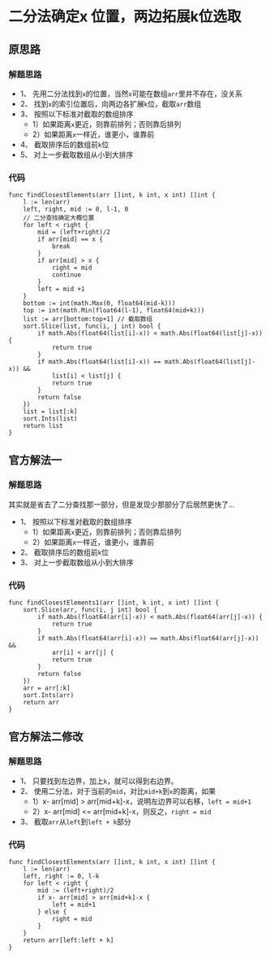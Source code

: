 # 二分法确定x 位置，两边拓展k位选取
## 原思路
### 解题思路
* 1、 先用二分法找到``x``的位置，当然``x``可能在数组``arr``里并不存在，没关系
* 2、 找到``x``的索引位置后，向两边各扩展``k``位，截取``arr``数组
* 3、 按照以下标准对截取的数组排序
    * 1）如果距离``x``更近，则靠前排列；否则靠后排列
    * 2）如果距离``x``一样近，谁更小，谁靠前
* 4、 截取排序后的数组前``k``位
* 5、 对上一步截取数组从小到大排序

### 代码

```golang
func findClosestElements(arr []int, k int, x int) []int {	
	l := len(arr)
	left, right, mid := 0, l-1, 0
	// 二分查找确定大概位置
	for left < right {
		mid = (left+right)/2
		if arr[mid] == x {
			break
		}
		if arr[mid] > x {
			right = mid
			continue
		}
		left = mid +1
	}
	bottom := int(math.Max(0, float64(mid-k)))
	top := int(math.Min(float64(l-1), float64(mid+k)))
	list := arr[bottom:top+1] // 截取数组
	sort.Slice(list, func(i, j int) bool {
		if math.Abs(float64(list[i]-x)) < math.Abs(float64(list[j]-x)) {
			return true
		}
		if math.Abs(float64(list[i]-x)) == math.Abs(float64(list[j]-x)) &&
			list[i] < list[j] {
			return true
		}
		return false
	})
	list = list[:k]
	sort.Ints(list)
	return list
}
```
## 官方解法一
### 解题思路
其实就是省去了二分查找那一部分，但是发现少那部分了后居然更快了...

* 1、 按照以下标准对截取的数组排序
    * 1）如果距离``x``更近，则靠前排列；否则靠后排列
    * 2）如果距离``x``一样近，谁更小，谁靠前
* 2、 截取排序后的数组前``k``位
* 3、 对上一步截取数组从小到大排序
### 代码
```
func findClosestElements1(arr []int, k int, x int) []int {
	sort.Slice(arr, func(i, j int) bool {
		if math.Abs(float64(arr[i]-x)) < math.Abs(float64(arr[j]-x)) {
			return true
		}
		if math.Abs(float64(arr[i]-x)) == math.Abs(float64(arr[j]-x)) &&
			arr[i] < arr[j] {
			return true
		}
		return false
	})
	arr = arr[:k]
	sort.Ints(arr)
	return arr
}
```

## 官方解法二修改
### 解题思路
* 1、 只要找到左边界，加上``k``，就可以得到右边界。
* 2、 使用二分法，对于当前的``mid``，对比``mid+k``到``x``的距离，如果
    * 1）x- arr[mid] > arr[mid+k]-x，说明左边界可以右移，``left = mid+1``
    * 2）x- arr[mid] <= arr[mid+k]-x，则反之，``right = mid``
* 3、 截取``arr``从``left``到``left + k``部分
### 代码
```
func findClosestElements(arr []int, k int, x int) []int {
	l := len(arr)
	left, right := 0, l-k
	for left < right {
		mid := (left+right)/2
		if x- arr[mid] > arr[mid+k]-x {
			left = mid+1
		} else {
			right = mid
		}
	}
	return arr[left:left + k]
}
```